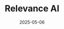 ---  
layout: startup_page  
title: "Relevance AI"  
id: "relevanceai.com"  
permalink: "/relevanceairelevanceai.com05062025/"  
website: "https://relevanceai.com/"  
funding_round: "Series B"  
funding_amount: "$24M"  
investors: "Bessemer Venture Partners, King River Capital, Insight Partners, Peak XV"  
about: "Relevance AI is developing an AI agent \"operating system\" to enable businesses to build teams of AI agents. The company's platform allows users to build and deploy specialized AI agents, facilitating complex processes and workflows. Relevance AI's platform offers a no-code multi-agent system called \"Workforce\" and a text prompt-based AI agent creation tool named \"Invent\"."  
markets: "AI, Analytics, Artificial Intelligence (AI), Generative AI, Machine Learning, Software"  
hq: "San Francisco, California, United States"  
founded_year: "2020"  
linkedin: "https://www.linkedin.com/company/relevanceai"  
twitter: "https://twitter.com/RelevanceAI_"  
instagram: ""  
facebook: ""  
crunchbase: "https://www.crunchbase.com/organization/relevance-ai"  
pitchbook: ""  

date_display: "06-May-2025"  
date: "2025-05-06"

# SEO Optimization  
meta_title: "Relevance AI - Series B Funding ($24M)"  
meta_description: "Relevance AI, Relevance AI is developing an AI agent \"operating system\" to enable businesses to build teams of AI agents. The company's platform allows users to b..."  
meta_keywords: "Relevance AI, AI, Analytics, Artificial Intelligence (AI), Generative AI, Machine Learning, Software, Series B funding"  
canonical_url: "https://startup.projectstartups.com/relevanceairelevanceai.com05062025/"  
---